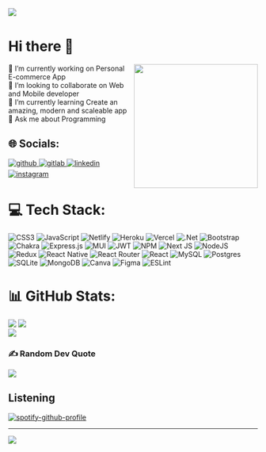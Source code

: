 <div>
   <img src=https://img.freepik.com/free-vector/complex-background-with-pale-details_23-2149118163.jpg?w=1380&t=st=1674410893~exp=1674411493~hmac=63440765a036cddd7cae60b321feb920f9b29d4559477eaf5aac12cf7f061ca4 style="margin-bottom: 5px;" align="center" />
</div>

# Hi there 👋
<div>
<img src=https://media.tenor.com/flflC6GFzO8AAAAM/sultan-alrefaei-programmer.gif style="margin-bottom: 5px;" align="right" width="250" />
</div>

🔭 I’m currently working on Personal E-commerce App <br>👯 I’m looking to collaborate on Web and Mobile developer<br>🌱 I’m currently learning Create an amazing, modern and scaleable app<br>💬 Ask me about Programming


## 🌐 Socials:
<div>
<a href="https://github.com/aseppp" target="_blank">
<img src=https://img.shields.io/badge/github-%2324292e.svg?&style=for-the-badge&logo=github&logoColor=white alt=github style="margin-bottom: 5px;" />
</a>
<a href="https://gitlab.com/aseppp_" target="_blank">
<img src=https://img.shields.io/badge/gitlab-330F63.svg?&style=for-the-badge&logo=gitlab&logoColor=white alt=gitlab style="margin-bottom: 5px;" />
</a>
<a href="https://linkedin.com/in/aseppp" target="_blank">
<img src=https://img.shields.io/badge/linkedin-%231E77B5.svg?&style=for-the-badge&logo=linkedin&logoColor=white alt=linkedin style="margin-bottom: 5px;" />
</a>
<a href="https://instagram.com/asepp.saepudin" target="_blank">
<img src=https://img.shields.io/badge/instagram-%23000000.svg?&style=for-the-badge&logo=instagram&logoColor=white alt=instagram style="margin-bottom: 5px;" />
</a>  
</div>  
   

# 💻 Tech Stack:
![CSS3](https://img.shields.io/badge/css3-%231572B6.svg?style=for-the-badge&logo=css3&logoColor=white) ![JavaScript](https://img.shields.io/badge/javascript-%23323330.svg?style=for-the-badge&logo=javascript&logoColor=%23F7DF1E) ![Netlify](https://img.shields.io/badge/netlify-%23000000.svg?style=for-the-badge&logo=netlify&logoColor=#00C7B7) ![Heroku](https://img.shields.io/badge/heroku-%23430098.svg?style=for-the-badge&logo=heroku&logoColor=white) ![Vercel](https://img.shields.io/badge/vercel-%23000000.svg?style=for-the-badge&logo=vercel&logoColor=white) ![.Net](https://img.shields.io/badge/.NET-5C2D91?style=for-the-badge&logo=.net&logoColor=white) ![Bootstrap](https://img.shields.io/badge/bootstrap-%23563D7C.svg?style=for-the-badge&logo=bootstrap&logoColor=white) ![Chakra](https://img.shields.io/badge/chakra-%234ED1C5.svg?style=for-the-badge&logo=chakraui&logoColor=white) ![Express.js](https://img.shields.io/badge/express.js-%23404d59.svg?style=for-the-badge&logo=express&logoColor=%2361DAFB) ![MUI](https://img.shields.io/badge/MUI-%230081CB.svg?style=for-the-badge&logo=material-ui&logoColor=white) ![JWT](https://img.shields.io/badge/JWT-black?style=for-the-badge&logo=JSON%20web%20tokens) ![NPM](https://img.shields.io/badge/NPM-%23000000.svg?style=for-the-badge&logo=npm&logoColor=white) ![Next JS](https://img.shields.io/badge/Next-black?style=for-the-badge&logo=next.js&logoColor=white) ![NodeJS](https://img.shields.io/badge/node.js-6DA55F?style=for-the-badge&logo=node.js&logoColor=white) ![Redux](https://img.shields.io/badge/redux-%23593d88.svg?style=for-the-badge&logo=redux&logoColor=white) ![React Native](https://img.shields.io/badge/react_native-%2320232a.svg?style=for-the-badge&logo=react&logoColor=%2361DAFB) ![React Router](https://img.shields.io/badge/React_Router-CA4245?style=for-the-badge&logo=react-router&logoColor=white) ![React](https://img.shields.io/badge/react-%2320232a.svg?style=for-the-badge&logo=react&logoColor=%2361DAFB) ![MySQL](https://img.shields.io/badge/mysql-%2300f.svg?style=for-the-badge&logo=mysql&logoColor=white) ![Postgres](https://img.shields.io/badge/postgres-%23316192.svg?style=for-the-badge&logo=postgresql&logoColor=white) ![SQLite](https://img.shields.io/badge/sqlite-%2307405e.svg?style=for-the-badge&logo=sqlite&logoColor=white) ![MongoDB](https://img.shields.io/badge/MongoDB-%234ea94b.svg?style=for-the-badge&logo=mongodb&logoColor=white) ![Canva](https://img.shields.io/badge/Canva-%2300C4CC.svg?style=for-the-badge&logo=Canva&logoColor=white) 	![Figma](https://img.shields.io/badge/figma-%23F24E1E.svg?style=for-the-badge&logo=figma&logoColor=white) ![ESLint](https://img.shields.io/badge/ESLint-4B3263?style=for-the-badge&logo=eslint&logoColor=white)

# 📊 GitHub Stats:
![](https://github-readme-stats.vercel.app/api/top-langs/?username=aseppp&theme=swift&hide_border=false&include_all_commits=true&count_private=true&layout=compact)
![](https://github-readme-stats.vercel.app/api?username=aseppp&theme=swift&hide_border=false&include_all_commits=true&count_private=true)<br/>
![](https://github-readme-streak-stats.herokuapp.com/?user=aseppp&theme=swift&hide_border=false)<br/>


### ✍️ Random Dev Quote
![](https://quotes-github-readme.vercel.app/api?type=horizontal&theme=dark)

## Listening
[![spotify-github-profile](https://spotify-github-profile.vercel.app/api/view?uid=ncn5ksh53c9ebftuf6ke46k81&cover_image=true&theme=default&show_offline=false&background_color=121212)](https://github.com/kittinan/spotify-github-profile)

---
[![](https://visitcount.itsvg.in/api?id=aseppp&icon=4&color=12)](https://visitcount.itsvg.in)

<!-- Proudly created with GPRM ( https://gprm.itsvg.in ) -->
